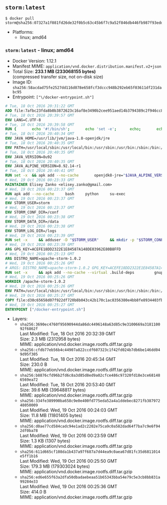 ## `storm:latest`

```console
$ docker pull storm@sha256:07327a1f081fd26de32f0b5c63c45b6f7c9a52f846db446fb987f93edd18c01e
```

-	Platforms:
	-	linux; amd64

### `storm:latest` - linux; amd64

-	Docker Version: 1.12.1
-	Manifest MIME: `application/vnd.docker.distribution.manifest.v2+json`
-	Total Size: **233.1 MB (233068155 bytes)**  
	(compressed transfer size, not on-disk size)
-	Image ID: `sha256:58acdad75fe2527dd116d078e658fcf3dccc948b292eb65f03611df231dabc95`
-	Entrypoint: `["\/docker-entrypoint.sh"]`

```dockerfile
# Tue, 18 Oct 2016 20:31:22 GMT
ADD file:7afbc23fda8b0b3872623c16af8e3490b2cee951aed14b3794389c2f946cc8c7 in / 
# Tue, 18 Oct 2016 20:39:57 GMT
ENV LANG=C.UTF-8
# Tue, 18 Oct 2016 20:39:58 GMT
RUN { 		echo '#!/bin/sh'; 		echo 'set -e'; 		echo; 		echo 'dirname "$(dirname "$(readlink -f "$(which javac || which java)")")"'; 	} > /usr/local/bin/docker-java-home 	&& chmod +x /usr/local/bin/docker-java-home
# Tue, 18 Oct 2016 20:40:34 GMT
ENV JAVA_HOME=/usr/lib/jvm/java-1.8-openjdk/jre
# Tue, 18 Oct 2016 20:40:35 GMT
ENV PATH=/usr/local/sbin:/usr/local/bin:/usr/sbin:/usr/bin:/sbin:/bin:/usr/lib/jvm/java-1.8-openjdk/jre/bin:/usr/lib/jvm/java-1.8-openjdk/bin
# Tue, 18 Oct 2016 20:40:35 GMT
ENV JAVA_VERSION=8u92
# Tue, 18 Oct 2016 20:40:35 GMT
ENV JAVA_ALPINE_VERSION=8.92.14-r1
# Tue, 18 Oct 2016 20:40:41 GMT
RUN set -x 	&& apk add --no-cache 		openjdk8-jre="$JAVA_ALPINE_VERSION" 	&& [ "$JAVA_HOME" = "$(docker-java-home)" ]
# Wed, 19 Oct 2016 00:23:33 GMT
MAINTAINER Elisey Zanko <elisey.zanko@gmail.com>
# Wed, 19 Oct 2016 00:23:37 GMT
RUN apk add --no-cache     bash     python     su-exec
# Wed, 19 Oct 2016 00:23:37 GMT
ENV STORM_USER=storm
# Wed, 19 Oct 2016 00:23:37 GMT
ENV STORM_CONF_DIR=/conf
# Wed, 19 Oct 2016 00:23:38 GMT
ENV STORM_DATA_DIR=/data
# Wed, 19 Oct 2016 00:23:38 GMT
ENV STORM_LOG_DIR=/logs
# Wed, 19 Oct 2016 00:23:39 GMT
RUN set -x     && adduser -D "$STORM_USER"     && mkdir -p "$STORM_CONF_DIR" "$STORM_DATA_DIR" "$STORM_LOG_DIR"     && chown -R "$STORM_USER:$STORM_USER" "$STORM_CONF_DIR" "$STORM_DATA_DIR" "$STORM_LOG_DIR"
# Wed, 19 Oct 2016 00:23:39 GMT
ARG GPG_KEY=ACEFE18DD2322E1E84587A148DE03962E80B8FFD
# Wed, 19 Oct 2016 00:25:13 GMT
ARG DISTRO_NAME=apache-storm-1.0.2
# Wed, 19 Oct 2016 00:25:26 GMT
# ARGS: DISTRO_NAME=apache-storm-1.0.2 GPG_KEY=ACEFE18DD2322E1E84587A148DE03962E80B8FFD
RUN set -x     && apk add --no-cache --virtual .build-deps         gnupg     && wget -q "http://www.apache.org/dist/storm/$DISTRO_NAME/$DISTRO_NAME.tar.gz"     && wget -q "http://www.apache.org/dist/storm/$DISTRO_NAME/$DISTRO_NAME.tar.gz.asc"     && export GNUPGHOME="$(mktemp -d)"     && gpg --keyserver ha.pool.sks-keyservers.net --recv-key "$GPG_KEY"     && gpg --batch --verify "$DISTRO_NAME.tar.gz.asc" "$DISTRO_NAME.tar.gz"     && tar -xzf "$DISTRO_NAME.tar.gz"     && chown -R "$STORM_USER:$STORM_USER" "$DISTRO_NAME"     && rm -r "$GNUPGHOME" "$DISTRO_NAME.tar.gz" "$DISTRO_NAME.tar.gz.asc"     && apk del .build-deps
# Wed, 19 Oct 2016 00:25:26 GMT
WORKDIR /apache-storm-1.0.2
# Wed, 19 Oct 2016 00:25:26 GMT
ENV PATH=/usr/local/sbin:/usr/local/bin:/usr/sbin:/usr/bin:/sbin:/bin:/usr/lib/jvm/java-1.8-openjdk/jre/bin:/usr/lib/jvm/java-1.8-openjdk/bin:/apache-storm-1.0.2/bin
# Wed, 19 Oct 2016 00:25:27 GMT
COPY file:d38c65658d07f922df720b8b043c42b170c1ac8356380e4bb8fe8934403fb0d8 in / 
# Wed, 19 Oct 2016 00:25:27 GMT
ENTRYPOINT ["/docker-entrypoint.sh"]
```

-	Layers:
	-	`sha256:3690ec4760f95690944da86dc4496148a63d85c9e3100669a318110092f6862f`  
		Last Modified: Tue, 18 Oct 2016 20:32:39 GMT  
		Size: 2.3 MB (2312958 bytes)  
		MIME: application/vnd.docker.image.rootfs.diff.tar.gzip
	-	`sha256:cfdb77eb56b4c44907a822ccdf607323c1f42fd024b7db6be146dd049d95f305`  
		Last Modified: Tue, 18 Oct 2016 20:45:34 GMT  
		Size: 230.0 B  
		MIME: application/vnd.docker.image.rootfs.diff.tar.gzip
	-	`sha256:b8876cfd96b2fd6c8a3d85d8ed9a02cfce486c97320fd18e3ce681486569ea72`  
		Last Modified: Tue, 18 Oct 2016 20:53:40 GMT  
		Size: 39.6 MB (39648817 bytes)  
		MIME: application/vnd.docker.image.rootfs.diff.tar.gzip
	-	`sha256:334fe389990ba658c9e0e400fd775eda52a4a1ddebec8271fb38797248050009`  
		Last Modified: Wed, 19 Oct 2016 00:24:03 GMT  
		Size: 11.8 MB (11801405 bytes)  
		MIME: application/vnd.docker.image.rootfs.diff.tar.gzip
	-	`sha256:d0ae77cd584cadc94e1ad2c2202e75ca9c0a582dad64f7ba7c9e6f942df0ba78`  
		Last Modified: Wed, 19 Oct 2016 00:23:59 GMT  
		Size: 1.3 KB (1307 bytes)  
		MIME: application/vnd.docker.image.rootfs.diff.tar.gzip
	-	`sha256:611d665cf108da1b437a97f687a7d44ea9c0aea67d81fc35d6811014e5ff1b16`  
		Last Modified: Wed, 19 Oct 2016 00:25:50 GMT  
		Size: 179.3 MB (179303024 bytes)  
		MIME: application/vnd.docker.image.rootfs.diff.tar.gzip
	-	`sha256:ed6e655f63a2dfa50dbadaebeaa51b65343bba54e79c5e3cb8bb831a99284e33`  
		Last Modified: Wed, 19 Oct 2016 00:25:36 GMT  
		Size: 414.0 B  
		MIME: application/vnd.docker.image.rootfs.diff.tar.gzip
